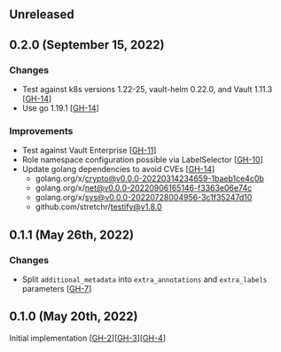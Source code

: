 ## Unreleased

## 0.2.0 (September 15, 2022)

### Changes

* Test against k8s versions 1.22-25, vault-helm 0.22.0, and Vault 1.11.3 [[GH-14](https://github.com/hashicorp/vault-plugin-secrets-kubernetes/pull/14)]
* Use go 1.19.1 [[GH-14](https://github.com/hashicorp/vault-plugin-secrets-kubernetes/pull/14)]

### Improvements

* Test against Vault Enterprise [[GH-11](https://github.com/hashicorp/vault-plugin-secrets-kubernetes/pull/11)]
* Role namespace configuration possible via LabelSelector [[GH-10](https://github.com/hashicorp/vault-plugin-secrets-kubernetes/pull/10)]
* Update golang dependencies to avoid CVEs [[GH-14](https://github.com/hashicorp/vault-plugin-secrets-kubernetes/pull/14)]
  * golang.org/x/crypto@v0.0.0-20220314234659-1baeb1ce4c0b
  * golang.org/x/net@v0.0.0-20220906165146-f3363e06e74c
  * golang.org/x/sys@v0.0.0-20220728004956-3c1f35247d10
  * github.com/stretchr/testify@v1.8.0

## 0.1.1 (May 26th, 2022)

### Changes

* Split `additional_metadata` into `extra_annotations` and `extra_labels` parameters [[GH-7](https://github.com/hashicorp/vault-plugin-secrets-kubernetes/pull/7)]

## 0.1.0 (May 20th, 2022)

Initial implementation [[GH-2](https://github.com/hashicorp/vault-plugin-secrets-kubernetes/pull/2)][[GH-3](https://github.com/hashicorp/vault-plugin-secrets-kubernetes/pull/3)][[GH-4](https://github.com/hashicorp/vault-plugin-secrets-kubernetes/pull/4)]
